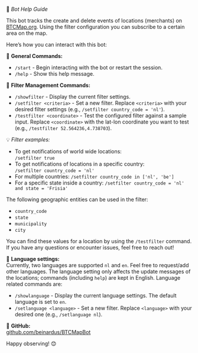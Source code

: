 🤖 *Bot Help Guide*

This bot tracks the create and delete events of locations (merchants) on [BTCMap.org](https://www.btcmap.org). Using the filter configuration you can subscribe to a certain area on the map.

Here’s how you can interact with this bot:

📌 **General Commands:**
- `/start` - Begin interacting with the bot or restart the session.
- `/help` - Show this help message.

📌 **Filter Management Commands:**
- `/showfilter` - Display the current filter settings.
- `/setfilter <criteria>` - Set a new filter. Replace `<criteria>` with your desired filter settings (e.g., `/setfilter country_code = 'nl'`).
- `/testfilter <coordinate>` - Test the configured filter against a sample input. Replace `<coordinate>` with the lat-lon coordinate you want to test (e.g., `/testfilter 52.564236,4.738703`).

💡 *Filter examples:*
- To get notifications of world wide locations:  
  `/setfilter true`
- To get notifications of locations in a specific country:  
  `/setfilter country_code = 'nl'`
- For multiple countries:
  `/setfilter country_code in ['nl', 'be']`
- For a specific state inside a country:
  `/setfilter country_code = 'nl' and state = 'Frisia'`

The following geographic entities can be used in the filter:
- `country_code`
- `state`
- `municipality`
- `city`

You can find these values for a location by using the `/testfilter` command.
If you have any questions or encounter issues, feel free to reach out!

📌 **Language settings:**  
Currently, two languages are supported `nl` and `en`. Feel free to request/add other languages. The language setting only affects the update messages of the locations; commands (including `help`) are kept in English. Language related commands are:
- `/showlanguage` - Display the current language settings. The default language is set to `en`.
- `/setlanguage <language>` - Set a new filter. Replace `<language>` with your desired one (e.g., `/setlanguage nl`).

📌 **GitHub:**  
[github.com/beinardus/BTCMapBot](https://github.com/beinardus/BTCMapBot)

Happy observing! 😊
